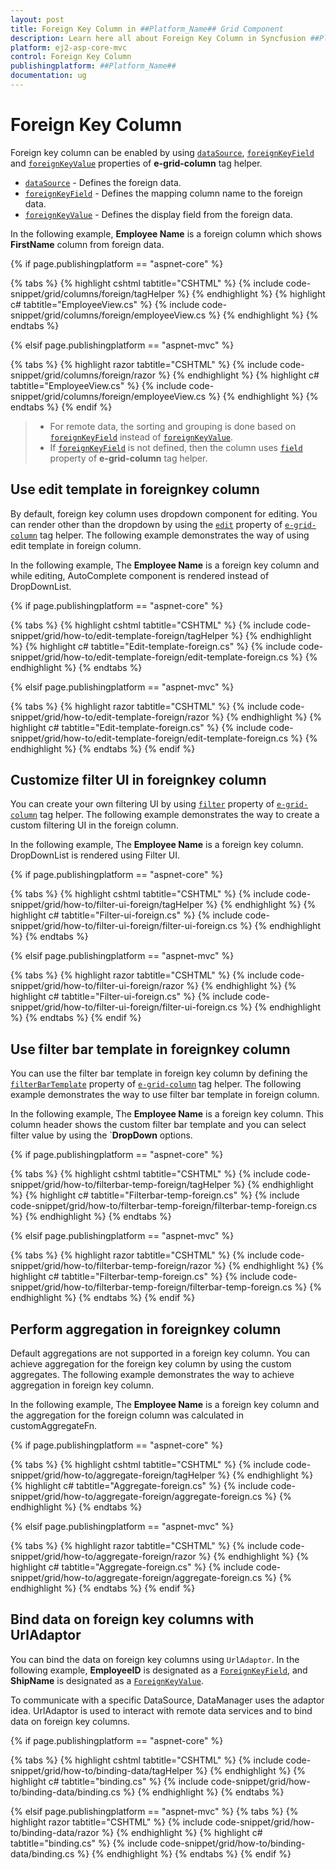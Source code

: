 ```yaml
---
layout: post
title: Foreign Key Column in ##Platform_Name## Grid Component
description: Learn here all about Foreign Key Column in Syncfusion ##Platform_Name## Grid component of Syncfusion Essential JS 2 and more.
platform: ej2-asp-core-mvc
control: Foreign Key Column
publishingplatform: ##Platform_Name##
documentation: ug
---
```


# Foreign Key Column

Foreign key column can be enabled by using [`dataSource`](https://help.syncfusion.com/cr/aspnetcore-js2/Syncfusion.EJ2.Grids.GridColumn.html#Syncfusion_EJ2_Grids_GridColumn_DataSource), [`foreignKeyField`](https://help.syncfusion.com/cr/aspnetcore-js2/Syncfusion.EJ2.Grids.GridColumn.html#Syncfusion_EJ2_Grids_GridColumn_ForeignKeyField) and [`foreignKeyValue`](https://help.syncfusion.com/cr/aspnetcore-js2/Syncfusion.EJ2.Grids.GridColumn.html#Syncfusion_EJ2_Grids_GridColumn_ForeignKeyValue) properties of **e-grid-column** tag helper.

* [`dataSource`](https://help.syncfusion.com/cr/aspnetcore-js2/Syncfusion.EJ2.Grids.GridColumn.html#Syncfusion_EJ2_Grids_GridColumn_DataSource) - Defines the foreign data.
* [`foreignKeyField`](https://help.syncfusion.com/cr/aspnetcore-js2/Syncfusion.EJ2.Grids.GridColumn.html#Syncfusion_EJ2_Grids_GridColumn_ForeignKeyField) - Defines the mapping column name to the foreign data.
* [`foreignKeyValue`](https://help.syncfusion.com/cr/aspnetcore-js2/Syncfusion.EJ2.Grids.GridColumn.html#Syncfusion_EJ2_Grids_GridColumn_ForeignKeyValue) - Defines the display field from the foreign data.

In the following example, **Employee Name** is a foreign column which shows **FirstName** column from foreign data.

{% if page.publishingplatform == "aspnet-core" %}

{% tabs %}
{% highlight cshtml tabtitle="CSHTML" %}
{% include code-snippet/grid/columns/foreign/tagHelper %}
{% endhighlight %}
{% highlight c# tabtitle="EmployeeView.cs" %}
{% include code-snippet/grid/columns/foreign/employeeView.cs %}
{% endhighlight %}
{% endtabs %}

{% elsif page.publishingplatform == "aspnet-mvc" %}

{% tabs %}
{% highlight razor tabtitle="CSHTML" %}
{% include code-snippet/grid/columns/foreign/razor %}
{% endhighlight %}
{% highlight c# tabtitle="EmployeeView.cs" %}
{% include code-snippet/grid/columns/foreign/employeeView.cs %}
{% endhighlight %}
{% endtabs %}
{% endif %}



> * For remote data, the sorting and grouping is done based on [`foreignKeyField`](https://help.syncfusion.com/cr/aspnetcore-js2/Syncfusion.EJ2.Grids.GridColumn.html#Syncfusion_EJ2_Grids_GridColumn_ForeignKeyField) instead of [`foreignKeyValue`](https://help.syncfusion.com/cr/aspnetcore-js2/Syncfusion.EJ2.Grids.GridColumn.html#Syncfusion_EJ2_Grids_GridColumn_ForeignKeyValue).
> * If [`foreignKeyField`](https://help.syncfusion.com/cr/aspnetcore-js2/Syncfusion.EJ2.Grids.GridColumn.html#Syncfusion_EJ2_Grids_GridColumn_ForeignKeyField) is not defined, then the column uses [`field`](https://help.syncfusion.com/cr/aspnetcore-js2/Syncfusion.EJ2.Grids.GridColumn.html#Syncfusion_EJ2_Grids_GridColumn_Field) property of **e-grid-column** tag helper.



## Use edit template in foreignkey column

By default, foreign key column uses dropdown component for editing. You can render other than the dropdown by using the [`edit`](https://help.syncfusion.com/cr/aspnetcore-js2/Syncfusion.EJ2.Grids.GridColumn.html#Syncfusion_EJ2_Grids_GridColumn_Edit) property of [`e-grid-column`](https://help.syncfusion.com/cr/aspnetcore-js2/Syncfusion.EJ2.Grids.GridColumn.html) tag helper. The following example demonstrates the way of using edit template in foreign column.

In the following example, The **Employee Name** is a foreign key column and while editing, AutoComplete component is rendered instead of DropDownList.

{% if page.publishingplatform == "aspnet-core" %}

{% tabs %}
{% highlight cshtml tabtitle="CSHTML" %}
{% include code-snippet/grid/how-to/edit-template-foreign/tagHelper %}
{% endhighlight %}
{% highlight c# tabtitle="Edit-template-foreign.cs" %}
{% include code-snippet/grid/how-to/edit-template-foreign/edit-template-foreign.cs %}
{% endhighlight %}
{% endtabs %}

{% elsif page.publishingplatform == "aspnet-mvc" %}

{% tabs %}
{% highlight razor tabtitle="CSHTML" %}
{% include code-snippet/grid/how-to/edit-template-foreign/razor %}
{% endhighlight %}
{% highlight c# tabtitle="Edit-template-foreign.cs" %}
{% include code-snippet/grid/how-to/edit-template-foreign/edit-template-foreign.cs %}
{% endhighlight %}
{% endtabs %}
{% endif %}



## Customize filter UI in foreignkey column

You can create your own filtering UI by using [`filter`](https://helpsyncfusion.com/cr/cref_files/aspnetcore-js2/aspnetcore/Syncfusion.EJ2~Syncfusion.EJ2.Grids.GridColumn~Filter.html) property of [`e-grid-column`](https://help.syncfusion.com/cr/aspnetcore-js2/Syncfusion.EJ2.Grids.GridColumn.html) tag helper. The following example demonstrates the way to create a custom filtering UI in the foreign column.

In the following example, The **Employee Name** is a foreign key column. DropDownList is rendered using Filter UI.

{% if page.publishingplatform == "aspnet-core" %}

{% tabs %}
{% highlight cshtml tabtitle="CSHTML" %}
{% include code-snippet/grid/how-to/filter-ui-foreign/tagHelper %}
{% endhighlight %}
{% highlight c# tabtitle="Filter-ui-foreign.cs" %}
{% include code-snippet/grid/how-to/filter-ui-foreign/filter-ui-foreign.cs %}
{% endhighlight %}
{% endtabs %}

{% elsif page.publishingplatform == "aspnet-mvc" %}

{% tabs %}
{% highlight razor tabtitle="CSHTML" %}
{% include code-snippet/grid/how-to/filter-ui-foreign/razor %}
{% endhighlight %}
{% highlight c# tabtitle="Filter-ui-foreign.cs" %}
{% include code-snippet/grid/how-to/filter-ui-foreign/filter-ui-foreign.cs %}
{% endhighlight %}
{% endtabs %}
{% endif %}



## Use filter bar template in foreignkey column

You can use the filter bar template in foreign key column by defining the [`filterBarTemplate`](https://help.syncfusion.com/cr/aspnetcore-js2/Syncfusion.EJ2.Grids.GridColumn.html#Syncfusion_EJ2_Grids_GridColumn_FilterBarTemplate) property of [`e-grid-column`](https://help.syncfusion.com/cr/aspnetcore-js2/Syncfusion.EJ2.Grids.GridColumn.html) tag helper. The following example demonstrates the way to use filter bar template in foreign column.

In the following example, The **Employee Name** is a foreign key column. This column header shows the custom filter bar template and you can select filter value by using the `**DropDown** options.

{% if page.publishingplatform == "aspnet-core" %}

{% tabs %}
{% highlight cshtml tabtitle="CSHTML" %}
{% include code-snippet/grid/how-to/filterbar-temp-foreign/tagHelper %}
{% endhighlight %}
{% highlight c# tabtitle="Filterbar-temp-foreign.cs" %}
{% include code-snippet/grid/how-to/filterbar-temp-foreign/filterbar-temp-foreign.cs %}
{% endhighlight %}
{% endtabs %}

{% elsif page.publishingplatform == "aspnet-mvc" %}

{% tabs %}
{% highlight razor tabtitle="CSHTML" %}
{% include code-snippet/grid/how-to/filterbar-temp-foreign/razor %}
{% endhighlight %}
{% highlight c# tabtitle="Filterbar-temp-foreign.cs" %}
{% include code-snippet/grid/how-to/filterbar-temp-foreign/filterbar-temp-foreign.cs %}
{% endhighlight %}
{% endtabs %}
{% endif %}


## Perform aggregation in foreignkey column

Default aggregations are not supported in a foreign key column. You can achieve aggregation for the foreign key column by using the custom aggregates. The following example demonstrates the way to achieve aggregation in foreign key column.

In the following example, The **Employee Name** is a foreign key column and the aggregation for the foreign column was calculated in customAggregateFn.

{% if page.publishingplatform == "aspnet-core" %}

{% tabs %}
{% highlight cshtml tabtitle="CSHTML" %}
{% include code-snippet/grid/how-to/aggregate-foreign/tagHelper %}
{% endhighlight %}
{% highlight c# tabtitle="Aggregate-foreign.cs" %}
{% include code-snippet/grid/how-to/aggregate-foreign/aggregate-foreign.cs %}
{% endhighlight %}
{% endtabs %}

{% elsif page.publishingplatform == "aspnet-mvc" %}

{% tabs %}
{% highlight razor tabtitle="CSHTML" %}
{% include code-snippet/grid/how-to/aggregate-foreign/razor %}
{% endhighlight %}
{% highlight c# tabtitle="Aggregate-foreign.cs" %}
{% include code-snippet/grid/how-to/aggregate-foreign/aggregate-foreign.cs %}
{% endhighlight %}
{% endtabs %}
{% endif %}


## Bind data on foreign key columns with UrlAdaptor

You can bind the data on foreign key columns using `UrlAdaptor`. In the following example, **EmployeeID** is designated as a [`ForeignKeyField`](https://help.syncfusion.com/cr/aspnetcore-js2/Syncfusion.EJ2.Grids.GridColumn.html#Syncfusion_EJ2_Grids_GridColumn_ForeignKeyField), and **ShipName** is designated as a [`ForeignKeyValue`](https://help.syncfusion.com/cr/aspnetcore-js2/Syncfusion.EJ2.Grids.GridColumn.html#Syncfusion_EJ2_Grids_GridColumn_ForeignKeyValue).

To communicate with a specific DataSource, DataManager uses the adaptor idea. UrlAdaptor is used to interact with remote data services and to bind data on foreign key columns.

<!-- We attach data from datasource UserEditingSpeciesSiteLinksQuery to a foreign key column with using url adaptor. -->

{% if page.publishingplatform == "aspnet-core" %}

{% tabs %}
{% highlight cshtml tabtitle="CSHTML" %}
{% include code-snippet/grid/how-to/binding-data/tagHelper %}
{% endhighlight %}
{% highlight c# tabtitle="binding.cs" %}
{% include code-snippet/grid/how-to/binding-data/binding.cs %}
{% endhighlight %}
{% endtabs %}

{% elsif page.publishingplatform == "aspnet-mvc" %}
{% tabs %}
{% highlight razor tabtitle="CSHTML" %}
{% include code-snippet/grid/how-to/binding-data/razor %}
{% endhighlight %}
{% highlight c# tabtitle="binding.cs" %}
{% include code-snippet/grid/how-to/binding-data/binding.cs %}
{% endhighlight %}
{% endtabs %}
{% endif %}